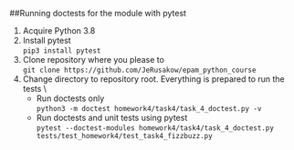 ##Running doctests for the module with pytest

1. Acquire Python 3.8
1. Install pytest \
   `pip3 install pytest`
1. Clone repository where you please to \
    `git clone https://github.com/JeRusakow/epam_python_course`
1. Change directory to repository root. Everything is prepared to run the tests \
    * Run doctests only \
    `python3 -m doctest homework4/task4/task_4_doctest.py -v`
    * Run doctests and unit tests using pytest \
   `pytest --doctest-modules homework4/task4/task_4_doctest.py tests/test_homework4/test_task4_fizzbuzz.py`
